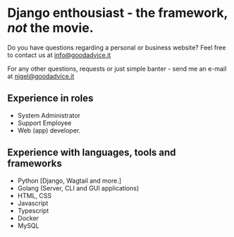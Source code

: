# Django enthousiast - the framework, *not* the movie.

Do you have questions regarding a personal or business website? Feel free to contact us at [info@goodadvice.it](mailto:info@goodadvice.it?subject=%5BRequest%5D%3A%20Webapplication%2FWebsite%20%5BX%5D&body=I%20wish%20to%20enquire%20more%20information%20about%20building%20a%20web%20application%20for%20%5BX%5D.%0A%0AIt%20should%20do%20the%20following%20things%3A%0A%20%2A%20....%0A%0APlease%20contact%20me%2C%0A%5BFull%20Name%5D%0A%5BPhone%20Number%5D)

For any other questions, requests or just simple banter - send me an e-mail at [nigel@goodadvice.it](mailto:nigel@goodadvice.it)

## Experience in roles
* System Administrator
* Support Employee
* Web (app) developer.

## Experience with languages, tools and frameworks
* Python [Django, Wagtail and more.]
* Golang (Server, CLI and GUI applications)
* HTML, CSS
* Javascript
* Typescript
* Docker
* MySQL
